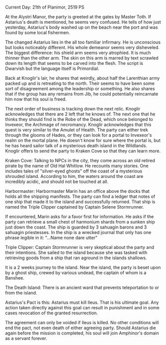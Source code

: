 Current Day: 21th of Planimor, 2519 PS

At the Alystri Manor, the party is greeted at the gates by Master Toth. If Astarius's death is mentioned, he seems very confused. He tells of how just yesterday, Astarius's body washed up on the beach near the port and was found by some local fishermen.

The changed Astarius lies in the all too familiar infirmary. He is unconscious but looks noticeably different. His whole demeanor seems very disheveled. The biggest difference: his shield arm seems very atrophied. It is much thinner than the other arm. The skin on this arm is marred by text scrawled down its length that seems to be carved into the flesh. The script is Dwarvish but the language itself is Primordial.

Back at Knoglir's lair, he shares that weirdly, about half the Larenthian army packed up and is retreating to the north. Their seems to have been some sort of disagreement among the leadership or something. He also shares that if the group has any remains from Jib, he could potentially reincarnate him now that his soul is freed.

The next order of business is tracking down the next relic. Knoglir acknowledges that there are 2 left that he knows of. The next one that he thinks they should find is the Robe of the Dead, which once belonged to Invexeor, the Archmage of necromancy. Knoglir acknowledges that this quest is very similar to the Amulet of Health. The party can either trek through the glooms of Hades, or they can look for a portal to Invexeor's realm on the mortal plane. He doesn't know for sure where the portal is, but he has heard sailor talk of a mysterious death island in the Wildlands. Knoglir offers to send the party to Kraken Cove so that they can learn more.

Kraken Cove:
Talking to NPCs in the city, they come across an old retired pirate by the name of Old Hal Whitlow. He recounts many stories. One includes tales of "silver-eyed ghosts" off the coast of a mysterious shrouded island. According to him, the waters around the coast are incredibly acidic, and should not be touched at all.

Harbormaster:
Harbormaster Marin has an office above the docks that holds all the shipping manifests. The party can find a ledger that notes of one ship that made it to the island and successfully returned. That ship is named the Triple Clipper captained by Captain Selene Stormrunner.

If encountered, Marin asks for a favor first for information. He asks if the party can retrieve a small chest of harmonium shards from a sunken ship just down the coast. The ship is guarded by 3 sahuagin barons and 3 sahuagin priestesses. In the ship is a wrecked journal that only has one phrase legible in it: "…Name none dare utter"

Triple Clipper:
Captain Stormrunner is very skeptical about the party and their intentions. She sailed to the island because she was tasked with retrieving goods from a ship that ran aground in the islands shallows.

It is a 2 weeks journey to the island. Near the island, the party is beset upon by a ghost ship, crewed by various undead, the captain of whom is a Banshee.

The Death Island:
There is an ancient ward that prevents teleportation to or from the island.

Astarius's Pact is this:
Astarius must kill Ileus. That is his ultimate goal. Any action taken directly against this goal can result in punishment and in some cases revocation of the granted resurrection.

The agreement can only be voided if Ileus is killed. No other conditions will end the pact, not even death of either agreeing party. Should Astarius die again before the mission is completed, his soul will join Amphinor's domain as a servant forever.